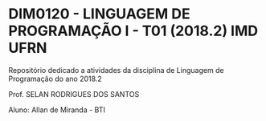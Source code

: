 # DIM0120 - LINGUAGEM DE PROGRAMAÇÃO I - T01 (2018.2) IMD UFRN

Repositório dedicado a atividades da disciplina de Linguagem de Programação do ano 2018.2

Prof. SELAN RODRIGUES DOS SANTOS

Aluno: Allan de Miranda - BTI
